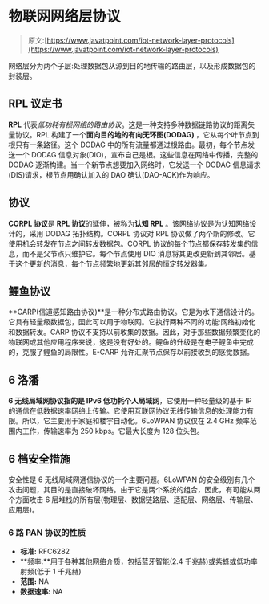 # 物联网网络层协议

> 原文:[https://www.javatpoint.com/iot-network-layer-protocols](https://www.javatpoint.com/iot-network-layer-protocols)

网络层分为两个子层:处理数据包从源到目的地传输的路由层，以及形成数据包的封装层。

## RPL 议定书

**RPL** 代表*低功耗有损网络的路由协议*。这是一种支持多种数据链路协议的距离矢量协议。RPL 构建了一个**面向目的地的有向无环图(DODAG)** ，它从每个叶节点到根只有一条路径。这个 DODAG 中的所有流量都通过根路由。最初，每个节点发送一个 DODAG 信息对象(DIO)，宣布自己是根。这些信息在网络中传播，完整的 DODAG 逐渐构建。当一个新节点想要加入网络时，它发送一个 DODAG 信息请求(DIS)请求，根节点用确认加入的 DAO 确认(DAO-ACK)作为响应。

## 协议

**CORPL 协议**是 **RPL 协议**的延伸，被称为**认知 RPL** 。该网络协议是为认知网络设计的，采用 DODAG 拓扑结构。CORPL 协议对 RPL 协议做了两个新的修改。它使用机会转发在节点之间转发数据包。CORPL 协议的每个节点都保存转发集的信息，而不是父节点只维护它。每个节点使用 DIO 消息将其更改更新到其邻居。基于这个更新的消息，每个节点频繁地更新其邻居的恒定转发器集。

## 鲤鱼协议

**CARP(信道感知路由协议)**是一种分布式路由协议。它是为水下通信设计的。它具有轻量级数据包，因此可以用于物联网。它执行两种不同的功能:网络初始化和数据转发。CARP 协议不支持以前收集的数据。因此，对于那些数据频繁变化的物联网或其他应用程序来说，这是没有好处的。鲤鱼的升级是在电子鲤鱼中完成的，克服了鲤鱼的局限性。E-CARP 允许汇聚节点保存以前接收到的感觉数据。

## 6 洛潘

**6 无线局域网协议指的是 IPv6 低功耗个人局域网**，它使用一种轻量级的基于 IP 的通信在低数据速率网络上传输。它使用互联网协议无线传输信息的处理能力有限。所以，它主要用于家庭和楼宇自动化。6LoWPAN 协议仅在 2.4 GHz 频率范围内工作，传输速率为 250 kbps。它最大长度为 128 位头包。

## 6 档安全措施

安全性是 6 无线局域网通信协议的一个主要问题。6LoWPAN 的安全级别有几个攻击问题，其目的是直接破坏网络。由于它是两个系统的组合，因此，有可能从两个方面攻击 6 层堆栈的所有层(物理层、数据链路层、适配层、网络层、传输层、应用层)。

### 6 路 PAN 协议的性质

*   **标准:** RFC6282
*   **频率:**用于各种其他网络介质，包括蓝牙智能(2.4 千兆赫)或紫蜂或低功率射频(低于 1 千兆赫)
*   **范围:** NA
*   **数据速率:** NA